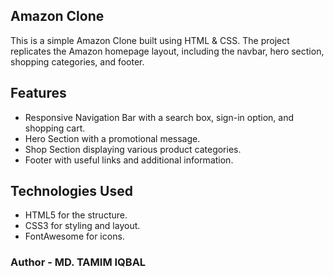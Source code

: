 <h2>Amazon Clone</h2>

This is a simple Amazon Clone built using HTML & CSS. The project replicates the Amazon homepage layout, including the navbar, hero section, shopping categories, and footer.

<h2>Features</h2>
<ul style="list-style-type: disc;">
  <li>Responsive Navigation Bar with a search box, sign-in option, and shopping cart.</li>
  <li>Hero Section with a promotional message.</li>
  <li>Shop Section displaying various product categories.</li>
  <li>Footer with useful links and additional information.</li>
</ul>
<h2>Technologies Used</h2>
<ul style="list-style-type: disc;">
  <li>HTML5 for the structure.</li>
  <li>CSS3 for styling and layout.</li>
  <li>FontAwesome for icons.</li>
</ul>
<h3>Author - MD. TAMIM IQBAL</h3>

